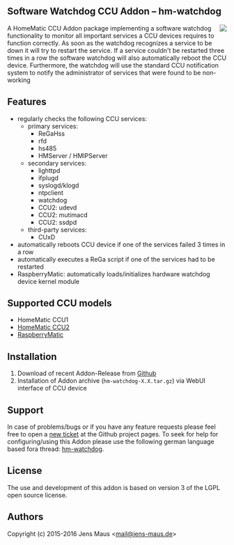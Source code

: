 ## Software Watchdog CCU Addon – hm-watchdog
<img src="https://github.com/jens-maus/hm-watchdog/raw/master/www/public/img/logo-large.png" align=right>
A HomeMatic CCU Addon package implementing a software watchdog functionality to monitor all important services a CCU devices requires to function correctly. As soon as the watchdog recognizes a service to be down it will try to restart the service. If a service couldn't be restarted three times in a row the software watchdog will also automatically reboot the CCU device. Furthermore, the watchdog will use the standard CCU notification system to notify the administrator of services that were found to be non-working

## Features
* regularly checks the following CCU services:
  - primary services:
    * ReGaHss
    * rfd
    * hs485
    * HMServer / HMIPServer
  - secondary services:
    * lighttpd
    * ifplugd
    * syslogd/klogd
    * ntpclient
    * watchdog
    * CCU2: udevd
    * CCU2: mutimacd
    * CCU2: ssdpd
  - third-party services:
    * CUxD
* automatically reboots CCU device if one of the services failed 3 times in a row
* automatically executes a ReGa script if one of the services had to be restarted
* RaspberryMatic: automatically loads/initializes hardware watchdog device kernel module

## Supported CCU models
* HomeMatic CCU1
* [HomeMatic CCU2](http://www.eq-3.de/produkt-detail-zentralen-und-gateways/items/homematic-zentrale-ccu-2.html)
* [RaspberryMatic](http://homematic-forum.de/forum/viewtopic.php?f=56&t=26917)

## Installation
1. Download of recent Addon-Release from [Github](https://github.com/jens-maus/hm-watchdog/releases)
2. Installation of Addon archive (```hm-watchdog-X.X.tar.gz```) via WebUI interface of CCU device

## Support
In case of problems/bugs or if you have any feature requests please feel free to open a [new ticket](https://github.com/jens-maus/hm-watchdog/issues) at the Github project pages. To seek for help for configuring/using this Addon please use the following german language based fora thread: [hm-watchdog](http://homematic-forum.de/forum/viewtopic.php?f=18&t=31581).

## License
The use and development of this addon is based on version 3 of the LGPL open source license.

## Authors
Copyright (c) 2015-2016 Jens Maus &lt;mail@jens-maus.de&gt;

